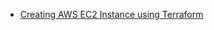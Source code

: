 * [Creating AWS EC2 Instance using Terraform](http://100daysofdevops.com/21-days-of-aws-using-terraform-day-3-creating-aws-ec2-instance-using-terraform/)